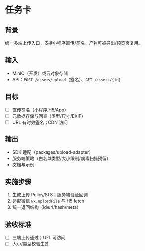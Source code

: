 # 任务卡

## 背景
统一多端上传入口，支持小程序直传/签名，产物可被导出/预览页复用。

## 输入
- MinIO（开发）或云对象存储
- API：`POST /assets/upload`（签名）、`GET /assets/{id}`

## 目标
- [ ] 直传签名（小程序/H5/App）
- [ ] 元数据存储与回查（类型/尺寸/EXIF）
- [ ] URL 有时效签名；CDN 访问

## 输出
- SDK 适配（packages/upload-adapter）
- 服务端策略（白名单类型/大小限制/病毒扫描预留）
- 文档与示例

## 实施步骤
1. 生成上传 Policy/STS；服务端验证回调
2. 适配微信 `wx.uploadFile` 与 H5 fetch
3. 统一返回结构（id/url/hash/meta）

## 验收标准
- [ ] 三端上传通过；URL 可访问
- [ ] 大小/类型校验生效
